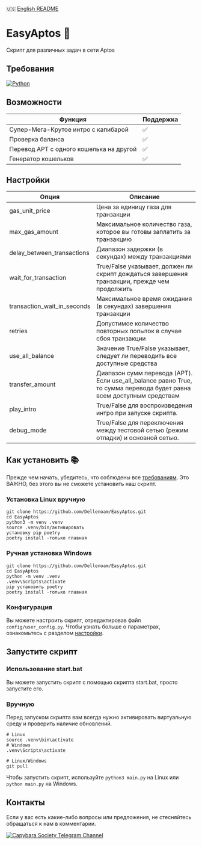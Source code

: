 🇺🇸 [English README](https://github.com/Dellenoam/EasyAptos/blob/master/README.md)

# EasyAptos 🐸

Скрипт для различных задач в сети Aptos

## Требования

[![Python](https://img.shields.io/badge/python-%3E%3D3.10-3670A0?style=flat&logo=python&logoColor=ffdd54)](https://www.python.org/)

## Возможности

<table>
  <thead>
    <tr>
      <th>Функция</th>
      <th>Поддержка</th>
    </tr>
  </thead>
  <tbody>
    <tr>
      <td>Супер-Мега-Крутое интро с капибарой</td>
      <td>✅</td>
    </tr>
    <tr>
      <td>Проверка баланса</td>
      <td>✅</td>
    </tr>
    <tr>
      <td>Перевод APT с одного кошелька на другой</td>
      <td>✅</td>
    </tr>
    <tr>
      <td>Генератор кошельков</td>
      <td>✅</td>
    </tr>
  </tbody>
</table>

## Настройки

<table>
  <thead>
    <tr>
      <th>Опция</th>
      <th>Описание</th>
    </tr>
  </thead>
  <tbody>
    <!-- Настройки транзакции -->
    <tr>
      <td>gas_unit_price</td>
      <td>Цена за единицу газа для транзакции</td>
    </tr>
    <tr>
      <td>max_gas_amount</td>
      <td>Максимальное количество газа, которое вы готовы заплатить за транзакцию</td>
    </tr>
    <tr>
      <td>delay_between_transactions</td>
      <td>Диапазон задержки (в секундах) между транзакциями</td>
    </tr>
    <tr>
      <td>wait_for_transaction</td>
      <td>True/False указывает, должен ли скрипт дождаться завершения транзакции, прежде чем продолжить</td>
    </tr>
    <tr>
      <td>transaction_wait_in_seconds</td>
      <td>Максимальное время ожидания (в секундах) завершения транзакции</td>
    </tr>
    <tr>
      <td>retries</td>
      <td>Допустимое количество повторных попыток в случае сбоя транзакции</td>
    </tr>
    <!-- Настройки перевода -->
    <tr>
      <td>use_all_balance</td>
      <td>Значение True/False указывает, следует ли переводить все доступные средства</td>
    </tr>
    <tr>
      <td>transfer_amount</td>
      <td>Диапазон сумм перевода (APT). Если use_all_balance равно True, то сумма перевода будет равна всем доступным средствам</td>
    </tr>
    <!-- Общие настройки -->
    <tr>
      <td>play_intro</td>
      <td>True/False для воспроизведения интро при запуске скрипта.</td>
    </tr>
    <tr>
      <td>debug_mode</td>
      <td>True/False для переключения между тестовой сетью (режим отладки) и основной сетью.</td>
    </tr>
  </tbody>
</table>

## Как установить 📚

Прежде чем начать, убедитесь, что соблюдены все [требованиям](#requirements). Это ВАЖНО, без этого вы не сможете установить наш скрипт.

### Установка Linux вручную

```shell
git clone https://github.com/Dellenoam/EasyAptos.git
cd EasyAptos
python3 -m venv .venv
source .venv/bin/активировать
установку pip poetry
poetry install -только главная
```

### Ручная установка Windows

```shell
git clone https://github.com/Dellenoam/EasyAptos.git
cd EasyAptos
python -m venv .venv
.venv\Scripts\activate
pip установить poetry
poetry install -только главная
```

### Конфигурация

Вы можете настроить скрипт, отредактировав файл `config/user_config.py`. Чтобы узнать больше о параметрах, ознакомьтесь с разделом [настройки](#settings).

## Запустите скрипт

<!-- ![Вступление к EasyAptos](https://github.com/Dellenoam/EasyAptos/blob/master/assets/EasyAptos_Intro.gif) -->

### Использование start.bat

Вы можете запустить скрипт с помощью скрипта start.bat, просто запустите его.

### Вручную

Перед запуском скрипта вам всегда нужно активировать виртуальную среду и проверить наличие обновлений.

```shell
# Linux
source .venv\bin\activate
# Windows
.venv\Scripts\activate

# Linux/Windows
git pull
```

Чтобы запустить скрипт, используйте `python3 main.py` на Linux или `python main.py` на Windows.

## Контакты

Если у вас есть какие-либо вопросы или предложения, не стесняйтесь обращаться к нам в комментарии.

[![Capybara Society Telegram Channel](https://img.shields.io/badge/Capybara%20Society-Join-2CA5E0?style=for-the-badge&logo=telegram&logoColor=white)](https://t.me/capybara_society)